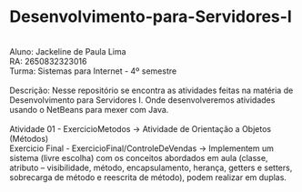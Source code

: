 # Desenvolvimento-para-Servidores-I <br>
<br>
Aluno: Jackeline de Paula Lima <br>
RA: 2650832323016 <br>
Turma: Sistemas para Internet - 4º semestre <br>
<br>
Descrição: Nesse repositório se encontra as atividades feitas na matéria de Desenvolvimento para Servidores I. Onde desenvolveremos atividades usando o NetBeans para mexer com Java. <br>
<br>
Atividade 01 - ExercicioMetodos -> Atividade de Orientação a Objetos (Métodos)<br>
Exercicio Final - ExercicioFinal/ControleDeVendas -> Implementem um sistema (livre escolha) com os conceitos abordados em aula (classe, atributo – visibilidade, método, encapsulamento, herança, getters e setters, sobrecarga de método e reescrita de método), podem realizar em duplas. 
